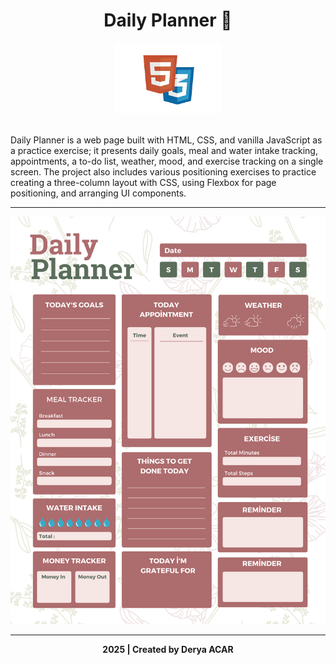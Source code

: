 <div align="center">
  <h1>Daily Planner 📝</h1> <img src="https://github.com/deryaxacar/html-css-exercises/blob/main/images.png" alt="html-css Logo" width="170"></br></br>
</div>

<p> Daily Planner is a web page built with HTML, CSS, and vanilla JavaScript as a practice exercise; it presents daily goals, meal and water intake tracking, appointments, a to-do list, weather, mood, and exercise tracking on a single screen. The project also includes various positioning exercises to practice creating a three-column layout with CSS, using Flexbox for page positioning, and arranging UI components.</p>

---

![Daily Planner](dailyplanner.png)

---

<div align="center">
  <b>2025 | Created by Derya ACAR</b>
</div>
